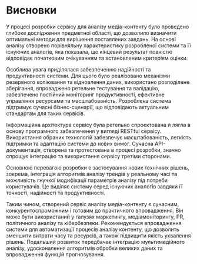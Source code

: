 # Висновки


У процесі розробки сервісу для аналізу медіа-контенту було проведено глибоке дослідження предметної області, що дозволило визначити оптимальні методи для вирішення поставлених завдань. На основі аналізу створено порівняльну характеристику розробленої системи та її існуючих аналогів, яка показала, що кінцевий результат повністю відповідає початковим очікуванням та встановленим критеріям оцінки.

Особлива увага приділялася забезпеченню надійності та продуктивності системи. Для цього було реалізовано механізми резервного копіювання та відновлення даних, використано розподілене зберігання, впроваджено ретельне тестування та валідацію, забезпечено постійний моніторинг продуктивності, ефективне управління ресурсами та масштабованість. Розроблена система підтримує сучасні бізнес-сценарії, що відповідають актуальним стандартам для таких сервісів.

Інформаційна архітектура сервісу була ретельно спроєктована й лягла в основу програмного забезпечення у вигляді RESTful сервісу. Використання обраних технологій забезпечує масштабованість, легкість підтримки та адаптацію системи до нових вимог. Сучасна API-документація, створена та протестована в процесі розробки, значно спрощує інтеграцію та використання сервісу третіми сторонами.

Основною перевагою розробки є застосування нових технічних рішень, зокрема, інтеграція алгоритмів аналізу трендів у реальному часі та можливість гнучкої модифікації параметрів аналізу під потреби користувачів. Це виділяє систему серед існуючих аналогів завдяки її точності, надійності та продуктивності.

Таким чином, створений сервіс аналізу медіа-контенту є сучасним, конкурентоспроможним і готовим до практичного впровадження. Він може бути використаний у галузях маркетингу, медіамоніторингу, PR, політичного аналізу та кібербезпеки. Рекомендується впровадження системи для автоматизації процесів аналізу контенту, що дозволить зменшити витрати часу та ресурсів, а також підвищити якість ухвалення рішень. Подальший розвиток передбачає інтеграцію мультимедійного аналізу, удосконалення алгоритмів обробки великих даних та впровадження функцій прогнозування.








